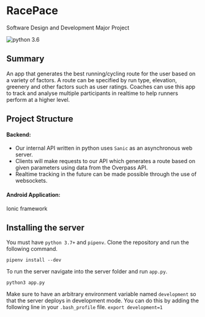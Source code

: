 # RacePace
Software Design and Development Major Project

<img src="https://img.shields.io/badge/python-3.7-brightgreen.svg?style=for-the-badge" alt="python 3.6" />

## Summary
An app that generates the best running/cycling route for the user based on a variety of factors. A route can be specified by run type, elevation, greenery and other factors such as user ratings. Coaches can use this app to track and analyse multiple participants in realtime to help runners perform at a higher level.

## Project Structure 

#### Backend:
* Our internal API written in python uses `Sanic` as an asynchronous web server.
* Clients will make requests to our API which generates a route based on given parameters using data from the Overpass API.
* Realtime tracking in the future can be made possible through the use of websockets.

#### Android Application:
Ionic framework

## Installing the server

You must have `python 3.7+` and `pipenv`. Clone the repository and run the following command.

```
pipenv install --dev
```

To run the server navigate into the server folder and run `app.py`.

```
python3 app.py
```
Make sure to have an arbitrary environment variable named `development` so that the server deploys in development mode. You can do this by adding the following line in your `.bash_profile` file. 
```export development=1```
